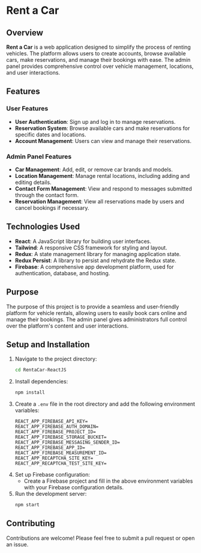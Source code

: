 # Rent a Car

## Overview

**Rent a Car** is a web application designed to simplify the process of renting vehicles. The platform allows users to create accounts, browse available cars, make reservations, and manage their bookings with ease. The admin panel provides comprehensive control over vehicle management, locations, and user interactions.

## Features

### User Features
- **User Authentication**: Sign up and log in to manage reservations.
- **Reservation System**: Browse available cars and make reservations for specific dates and locations.
- **Account Management**: Users can view and manage their reservations.

### Admin Panel Features
- **Car Management**: Add, edit, or remove car brands and models.
- **Location Management**: Manage rental locations, including adding and editing details.
- **Contact Form Management**: View and respond to messages submitted through the contact form.
- **Reservation Management**: View all reservations made by users and cancel bookings if necessary.

## Technologies Used

- **React**: A JavaScript library for building user interfaces.
- **Tailwind**: A responsive CSS framework for styling and layout.
- **Redux**: A state management library for managing application state.
- **Redux Persist**: A library to persist and rehydrate the Redux state.
- **Firebase**: A comprehensive app development platform, used for authentication, database, and hosting.

## Purpose

The purpose of this project is to provide a seamless and user-friendly platform for vehicle rentals, allowing users to easily book cars online and manage their bookings. The admin panel gives administrators full control over the platform's content and user interactions.



## Setup and Installation

1. Navigate to the project directory:
    ```bash
    cd RentaCar-ReactJS
    ```
2. Install dependencies:
    ```bash
    npm install
    ```
3. Create a `.env` file in the root directory and add the following environment variables:
    ```plaintext
    REACT_APP_FIREBASE_API_KEY=
    REACT_APP_FIREBASE_AUTH_DOMAIN=
    REACT_APP_FIREBASE_PROJECT_ID=
    REACT_APP_FIREBASE_STORAGE_BUCKET=
    REACT_APP_FIREBASE_MESSAGING_SENDER_ID=
    REACT_APP_FIREBASE_APP_ID=
    REACT_APP_FIREBASE_MEASUREMENT_ID=
    REACT_APP_RECAPTCHA_SITE_KEY=
    REACT_APP_RECAPTCHA_TEST_SITE_KEY=
    ```
4. Set up Firebase configuration:
    - Create a Firebase project and fill in the above environment variables with your Firebase configuration details.
5. Run the development server:
    ```bash
    npm start
    ```

## Contributing

Contributions are welcome! Please feel free to submit a pull request or open an issue.

